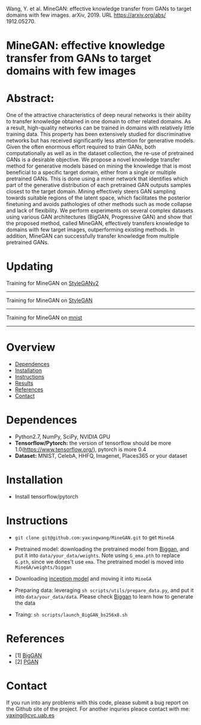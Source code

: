 Wang, Y. et al. MineGAN: effective knowledge transfer from GANs to target domains with few images. arXiv, 2019. URL https://arxiv.org/abs/ 1912.05270.

# MineGAN: effective knowledge transfer from  GANs to target domains with few images 
# Abstract: 
One of the attractive characteristics of deep neural networks is their ability to transfer knowledge obtained in one domain to other related domains. As a result, high-quality networks can be trained in domains with relatively little training data. This property has been extensively studied for discriminative networks but has received significantly less attention for generative models.  Given the often enormous effort required to train GANs, both computationally as well as in the dataset collection, the re-use of pretrained GANs is a desirable objective.  We propose a novel knowledge transfer method for generative models based on mining the knowledge that is most beneficial to a specific target domain, either from a single or multiple pretrained GANs.  This is done using a miner network that identifies which part of the generative distribution of each pretrained GAN outputs samples closest to the target domain.  Mining effectively steers GAN sampling towards suitable regions of the latent space, which facilitates the posterior finetuning and avoids pathologies of other methods such as mode collapse and lack of flexibility.  We perform experiments on several complex datasets using various GAN architectures (BigGAN, Progressive GAN) and show that the proposed method, called MineGAN, effectively transfers knowledge to domains with few target images, outperforming existing methods.  In addition, MineGAN can successfully transfer knowledge from multiple pretrained GANs. 

# Updating 
Training for MineGAN on [StyleGANv2](https://github.com/yaxingwang/MineGAN/tree/master/styleGANv2)

------------------------------------------------------------

Training for MineGAN on [StyleGAN](https://github.com/yaxingwang/MineGAN/tree/master/styleGAN)

------------------------------------------------------------

Training for MineGAN on [mnist](https://github.com/yaxingwang/MineGAN/tree/master/MNISTtf)

------------------------------------------------------------

# Overview 
- [Dependences](#dependences)
- [Installation](#installtion)
- [Instructions](#instructions)
- [Results](#results)
- [References](#references)
- [Contact](#contact)
# Dependences 
- Python2.7, NumPy, SciPy, NVIDIA GPU
- **Tensorflow/Pytorch:** the version of tensorflow should be more 1.0(https://www.tensorflow.org/), pytorch is more 0.4
- **Dataset:** MNIST, CelebA, HHFQ, Imagenet, Places365 or your dataset 

# Installation 
- Install tensorflow/pytorch
# Instructions

- `git clone git@github.com:yaxingwang/MineGAN.git` to get `MineGA`

- Pretrained model: downloading the pretrained model from [Biggan](https://github.com/ajbrock/BigGAN-PyTorch), and put it into `data/your_data/weights`. Note using `G_ema.pth` to replace `G.pth`, since we dones't use `ema`. The pretrained model is moved into `MineGA/weights/biggan` 

- Downloading [inception model](https://drive.google.com/file/d/1A5C1jYieAcu_CDml0mhrLGqCCBF4uujG/view?usp=sharing) and moving it into `MineGA` 

- Preparing data: leveraging  `sh scripts/utils/prepare_data.py`, and put it into `data/your_data/data`. Please check [Biggan](https://github.com/ajbrock/BigGAN-PyTorch) to learn how to generate the data 

- Traing: ```sh scripts/launch_BigGAN_bs256x8.sh```


 


# References 
- \[1\] [BigGAN](https://arxiv.org/abs/1809.11096) 
- \[2\] [PGAN](https://arxiv.org/abs/1710.10196) 
# Contact


If you run into any problems with this code, please submit a bug report on the Github site of the project. For another inquries pleace contact with me: yaxing@cvc.uab.es

